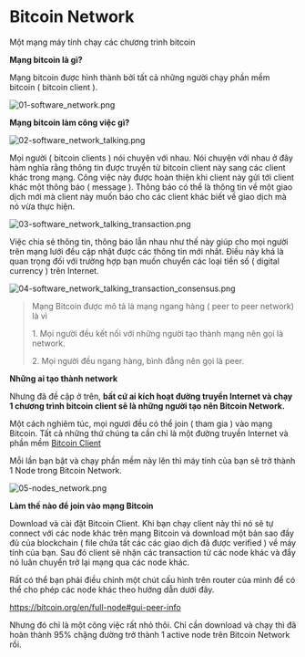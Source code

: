 # Bitcoin Network

Một mạng máy tính chạy các chương trình bitcoin

**Mạng bitcoin là gì?**

Mạng bitcoin được hình thành bởi tất cả những người chạy phần mềm bitcoin ( bitcoin client ).

![01-software_network.png](/images/01-software_network.png)

**Mạng bitcoin làm công việc gì?**

![02-software_network_talking.png](/images/02-software_network_talking.png)

Mọi người ( bitcoin clients ) nói chuyện với nhau. Nói chuyện với nhau ở đây hàm nghĩa rằng thông tin được truyền từ bitcoin client này sang các client khác trong mạng. Công việc này được hoàn thiện khi client này gửi tới client khác một thông báo ( message ). Thông báo có thể là thông tin về một giao dịch mới mà client này muốn báo cho các client khác biết về giao dịch mà nó vừa thực hiện.

![03-software_network_talking_transaction.png](/images/03-software_network_talking_transaction.png)

Việc chia sẻ thông tin, thông báo lẫn nhau như thế này giúp cho mọi người trên mạng lưới đều cập nhật được các thông tin mới nhất. Điều này khá là quan trọng đối với trường hợp bạn muốn chuyển các loại tiền số ( digital currency ) trên Internet.

![04-software_network_talking_transaction_consensus.png](/images/04-software_network_talking_transaction_consensus.png)

> Mạng Bitcoin được mô tả là mạng ngang hàng ( peer to peer network) là vì
>
> 1\. Mọi người đều kết nối với những người tạo thành mạng nên gọi là network.
>
> 2\. Mọi người đều ngang hàng, bình đẳng nên gọi là peer.

**Những ai tạo thành network**

Nhưng đã đề cập ở trên, **bất cứ ai kích hoạt đường truyền Internet và chạy 1 chương trình bitcoin client sẽ là những người tạo nên Bitcoin Network.**

Một cách nghiêm túc, mọi ngươi đều có thể join ( tham gia ) vào mạng Bitcoin.  Tất cả những thứ chúng ta cần chỉ là một đường truyền Internet và phần mềm [Bitcoin Client ](https://bitcoin.org/en/download)

Mỗi lần bạn bật và chạy phần mềm này lên thì máy tính của bạn sẽ trở thành 1 Node trong Bitcoin Network.

![05-nodes_network.png](/images/05-nodes_network.png)

**Làm thế nào để join vào mạng Bitcoin**

Download và cài đặt Bitcoin Client. Khi bạn chạy client này thì nó sẽ tự connect với các node khác trên mạng Bitcoin và download một bản sao đầy đủ của blockchain ( file chứa tất các các giao dịch đã được verified ) về máy tính của bạn. Sau đó client sẽ nhận các transaction từ các node khác và đẩy nó luân chuyển trở lại mạng qua các node khác.

Rất có thể bạn phải điều chỉnh một chút cấu hình trên router của mình để có thể cho phép các node khác theo hướng dẫn dưới đây.

https://bitcoin.org/en/full-node#gui-peer-info

Nhưng đó chỉ là một công việc rất nhỏ thôi.  Chỉ cần download và chạy thì đã hoàn thành 95% chặng đường trở thành 1 active node trên Bitcoin Network rồi.
